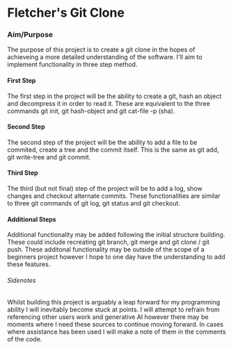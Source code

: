 # Fletcher's Git Clone

### Aim/Purpose

The purpose of this project is to create a git clone in the hopes of achieveing a more detailed understanding of the software. I'll aim to implement functionality in three step method.

#### First Step

The first step in the project will be the ability to create a git, hash an object and decompress it in order to read it. These are equivalent to the three commands git init, git hash-object and git cat-file -p (sha). 

#### Second Step

The second step of the project will be the ability to add a file to be commited, create a tree and the commit itself. This is the same as git add, git write-tree and git commit. 

#### Third Step

The third (but not final) step of the project will be to add a log, show changes and checkout alternate commits. These functionalities are similar to three git commands of git log, git status and git checkout.

#### Additional Steps

Additional functionality may be added following the initial structure building. These could include recreating git branch, git merge and git clone / git push. These additonal functionality may be outside of the scope of a beginners project however I hope to one day have the understanding to add these features.

###### Sidenotes
Whilst building this project is arguably a leap forward for my programming ability I will inevitably become stuck at points. I will attempt to refrain from referencing other users work and generative AI however there may be moments where I need these sources to continue moving forward. In cases where assistance has been used I will make a note of them in the comments of the code.